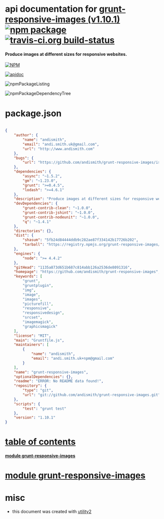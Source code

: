 # api documentation for  [grunt-responsive-images (v1.10.1)](https://github.com/andismith/grunt-responsive-images)  [![npm package](https://img.shields.io/npm/v/npmdoc-grunt-responsive-images.svg?style=flat-square)](https://www.npmjs.org/package/npmdoc-grunt-responsive-images) [![travis-ci.org build-status](https://api.travis-ci.org/npmdoc/node-npmdoc-grunt-responsive-images.svg)](https://travis-ci.org/npmdoc/node-npmdoc-grunt-responsive-images)
#### Produce images at different sizes for responsive websites.

[![NPM](https://nodei.co/npm/grunt-responsive-images.png?downloads=true)](https://www.npmjs.com/package/grunt-responsive-images)

[![apidoc](https://npmdoc.github.io/node-npmdoc-grunt-responsive-images/build/screenCapture.buildNpmdoc.browser._2Fhome_2Ftravis_2Fbuild_2Fnpmdoc_2Fnode-npmdoc-grunt-responsive-images_2Ftmp_2Fbuild_2Fapidoc.html.png)](https://npmdoc.github.io/node-npmdoc-grunt-responsive-images/build/apidoc.html)

![npmPackageListing](https://npmdoc.github.io/node-npmdoc-grunt-responsive-images/build/screenCapture.npmPackageListing.svg)

![npmPackageDependencyTree](https://npmdoc.github.io/node-npmdoc-grunt-responsive-images/build/screenCapture.npmPackageDependencyTree.svg)



# package.json

```json

{
    "author": {
        "name": "andismith",
        "email": "andi.smith.uk@gmail.com",
        "url": "http://www.andismith.com"
    },
    "bugs": {
        "url": "https://github.com/andismith/grunt-responsive-images/issues"
    },
    "dependencies": {
        "async": "~1.5.2",
        "gm": "~1.23.0",
        "grunt": ">=0.4.5",
        "lodash": ">=4.6.1"
    },
    "description": "Produce images at different sizes for responsive websites.",
    "devDependencies": {
        "grunt-contrib-clean": "~1.0.0",
        "grunt-contrib-jshint": "~1.0.0",
        "grunt-contrib-nodeunit": "~1.0.0",
        "q": "~1.4.1"
    },
    "directories": {},
    "dist": {
        "shasum": "5fb24d84444ddb9c282ae87f334142b17726b202",
        "tarball": "https://registry.npmjs.org/grunt-responsive-images/-/grunt-responsive-images-1.10.1.tgz"
    },
    "engines": {
        "node": ">= 4.4.2"
    },
    "gitHead": "1135a873d651b687c814abb126a2536de8091316",
    "homepage": "https://github.com/andismith/grunt-responsive-images",
    "keywords": [
        "grunt",
        "gruntplugin",
        "img",
        "image",
        "images",
        "picturefill",
        "responsive",
        "responsivedesign",
        "srcset",
        "imagemagick",
        "graphicsmagick"
    ],
    "license": "MIT",
    "main": "Gruntfile.js",
    "maintainers": [
        {
            "name": "andismith",
            "email": "andi.smith.uk+npm@gmail.com"
        }
    ],
    "name": "grunt-responsive-images",
    "optionalDependencies": {},
    "readme": "ERROR: No README data found!",
    "repository": {
        "type": "git",
        "url": "git://github.com/andismith/grunt-responsive-images.git"
    },
    "scripts": {
        "test": "grunt test"
    },
    "version": "1.10.1"
}
```



# <a name="apidoc.tableOfContents"></a>[table of contents](#apidoc.tableOfContents)

#### [module grunt-responsive-images](#apidoc.module.grunt-responsive-images)



# <a name="apidoc.module.grunt-responsive-images"></a>[module grunt-responsive-images](#apidoc.module.grunt-responsive-images)



# misc
- this document was created with [utility2](https://github.com/kaizhu256/node-utility2)
